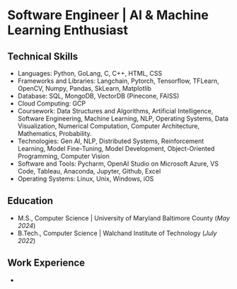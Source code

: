 # Software Engineer | AI & Machine Learning Enthusiast 

## Technical Skills
- Languages: Python, GoLang, C, C++, HTML, CSS
- Frameworks and Libraries: Langchain, Pytorch, Tensorflow, TFLearn, OpenCV, Numpy, Pandas, SkLearn, Matplotlib
- Database: SQL, MongoDB, VectorDB (Pinecone, FAISS)
- Cloud Computing: GCP
- Coursework: Data Structures and Algorithms, Artificial Intelligence, Software Engineering, Machine Learning, NLP, Operating Systems, Data Visualization, Numerical Computation, Computer Architecture, Mathematics, Probability.
- Technologies: Gen AI, NLP, Distributed Systems, Reinforcement Learning, Model Fine-Tuning, Model Development, Object-Oriented Programming, Computer Vision
- Software and Tools: Pycharm, OpenAI Studio on Microsoft Azure, VS Code, Tableau, Anaconda, Jupyter, Github, Excel 
- Operating Systems: Linux, Unix, Windows, iOS

## Education								       		
- M.S., Computer Science	| University of Maryland Baltimore County (_May 2024_)	 			        		
- B.Tech., Computer Science | Walchand Institute of Technology (_July 2022_)

## Work Experience
- 
